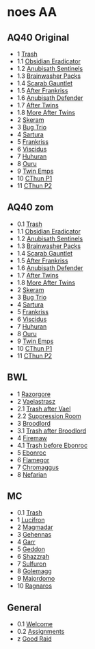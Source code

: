 # noes AA

## AQ40 Original

* 1 [Trash](aq40_orig/1._Trash.txt)
* 1.1 [Obsidian Eradicator](aq40_orig/1.1_ObsidianEradicator.txt)
* 1.2 [Anubisath Sentinels](aq40_orig/1.2_AnubisathSentinels.txt)
* 1.3 [Brainwasher Packs](aq40_orig/1.3_BrainwasherPacks.txt)
* 1.4 [Scarab Gauntlet](aq40_orig/1.4_ScarabGauntlet.txt)
* 1.5 [After Frankriss](aq40_orig/1.5_AfterFrankriss.txt)
* 1.6 [Anubisath Defender](aq40_orig/1.6_AnubisathDefender.txt)
* 1.7 [After Twins](aq40_orig/1.7_AfterTwins.txt)
* 1.8 [More After Twins](aq40_orig/1.8_MoreAfterTwins.txt)
* 2 [Skeram](aq40_orig/2._The_Prophet_Skeram.txt)
* 3 [Bug Trio](aq40_orig/3._Bug_Trio.txt)
* 4 [Sartura](aq40_orig/4._Battleguard_Sartura.txt)
* 5 [Frankriss](aq40_orig/5._Fankriss_the_Unyielding.txt)
* 6 [Viscidus](aq40_orig/6._Viscidus.txt)
* 7 [Huhuran](aq40_orig/7._Huhuran.txt)
* 8 [Ouru](aq40_orig/8._Ouro.txt)
* 9 [Twin Emps](aq40_orig/9._Twin_Emps.txt)
* 10 [CThun P1](aq40_orig/10._CThun_Phase_1.txt)
* 11 [CThun P2](aq40_orig/11._CThun_Phase_2.txt)

## AQ40 zom

* 0.1 [Trash](aq40_zom/0.1_TrashFull.txt)
* 1.1 [Obsidian Eradicator](aq40_zom/1.1_ObsidianEradicator.txt)
* 1.2 [Anubisath Sentinels](aq40_zom/1.2_AnibisathSentinels.txt)
* 1.3 [Brainwasher Packs](aq40_zom/1.3_BrainwasherPacks.txt)
* 1.4 [Scarab Gauntlet](aq40_zom/1.4_ScarabGauntlet.txt)
* 1.5 [After Frankriss](aq40_zom/1.5_AfterFrankriss.txt)
* 1.6 [Anubisath Defender](aq40_zom/1.6_AnubisathDefender.txt)
* 1.7 [After Twins](aq40_zom/1.7_AfterTwins.txt)
* 1.8 [More After Twins](aq40_zom/1.8_MoreAfterTwins.txt)
* 2 [Skeram](aq40_zom/2._The_Prophet_Skeram.txt)
* 3 [Bug Trio](aq40_zom/3._Bug_Trio.txt)
* 4 [Sartura](aq40_zom/4._Battleguard_Sartura.txt)
* 5 [Frankriss](aq40_zom/5._Fankriss_the_Unyielding.txt)
* 6 [Viscidus](aq40_zom/6._Viscidus.txt)
* 7 [Huhuran](aq40_zom/7._Huhuran.txt)
* 8 [Ouru](aq40_zom/8._Ouro.txt)
* 9 [Twin Emps](aq40_zom/9._Twin_Emps.txt)
* 10 [CThun P1](aq40_zom/10._CThun_Phase_1.txt)
* 11 [CThun P2](aq40_zom/11._CThun_Phase_2.txt)

## BWL

* 1 [Razorgore](bwl/1._razorgore.txt)
* 2 [Vaelastrasz](bwl/2._vaelastrasz.txt)
* 2.1 [Trash after Vael](bwl/2.1_trashAfterVael.txt)
* 2.2 [Suppression Room](bwl/2.2_suppressionRoom.txt)
* 3 [Broodlord](bwl/3._broodlord.txt)
* 3.1 [Trash after Broodlord](bwl/3.1_trashAfterBrood.txt)
* 4 [Firemaw](bwl/4._firemaw.txt)
* 4.1 [Trash before Ebonroc](bwl/4.1_trashBeforeEbonroc.txt)
* 5 [Ebonroc](bwl/5._ebonroc.txt)
* 6 [Flamegor](bwl/6._flamegor.txt)
* 7 [Chromaggus](bwl/7._chromaggus.txt)
* 8 [Nefarian](bwl/8._nefarian.txt)

## MC

* 0.1 [Trash](mc/0.1_Trash.txt)
* 1 [Lucifron](mc/1._lucifron.txt)
* 2 [Magmadar](mc/2._magmadar.txt)
* 3 [Gehennas](mc/3._gehennas.txt)
* 4 [Garr](mc/4._garr.txt)
* 5 [Geddon](mc/5._geddon.txt)
* 6 [Shazzrah](mc/6._shazzrah.txt)
* 7 [Sulfuron](mc/7._sulfuron.txt)
* 8 [Golemagg](mc/8._golemagg.txt)
* 9 [Majordomo](mc/9._majordomo.txt)
* 10 [Ragnaros](mc/10_ragnaros.txt)

## General

* 0.1 [Welcome](general/0.1_welcome.txt)
* 0.2 [Assignments](general/0.2_assignments.txt)
* z [Good Raid](general/z._goodRaid.txt)
